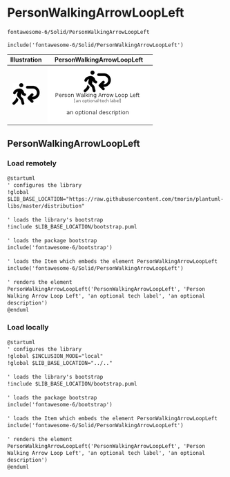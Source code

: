 # PersonWalkingArrowLoopLeft


```text
fontawesome-6/Solid/PersonWalkingArrowLoopLeft
```

```text
include('fontawesome-6/Solid/PersonWalkingArrowLoopLeft')
```



| Illustration | PersonWalkingArrowLoopLeft |
| :---: | :---: |
| ![illustration for Illustration](../../fontawesome-6/Solid/PersonWalkingArrowLoopLeft.png) | ![illustration for PersonWalkingArrowLoopLeft](../../fontawesome-6/Solid/PersonWalkingArrowLoopLeft.Local.png) |




## PersonWalkingArrowLoopLeft

### Load remotely
```plantuml
@startuml
' configures the library
!global $LIB_BASE_LOCATION="https://raw.githubusercontent.com/tmorin/plantuml-libs/master/distribution"

' loads the library's bootstrap
!include $LIB_BASE_LOCATION/bootstrap.puml

' loads the package bootstrap
include('fontawesome-6/bootstrap')

' loads the Item which embeds the element PersonWalkingArrowLoopLeft
include('fontawesome-6/Solid/PersonWalkingArrowLoopLeft')

' renders the element
PersonWalkingArrowLoopLeft('PersonWalkingArrowLoopLeft', 'Person Walking Arrow Loop Left', 'an optional tech label', 'an optional description')
@enduml
```

### Load locally
```plantuml
@startuml
' configures the library
!global $INCLUSION_MODE="local"
!global $LIB_BASE_LOCATION="../.."

' loads the library's bootstrap
!include $LIB_BASE_LOCATION/bootstrap.puml

' loads the package bootstrap
include('fontawesome-6/bootstrap')

' loads the Item which embeds the element PersonWalkingArrowLoopLeft
include('fontawesome-6/Solid/PersonWalkingArrowLoopLeft')

' renders the element
PersonWalkingArrowLoopLeft('PersonWalkingArrowLoopLeft', 'Person Walking Arrow Loop Left', 'an optional tech label', 'an optional description')
@enduml
```

